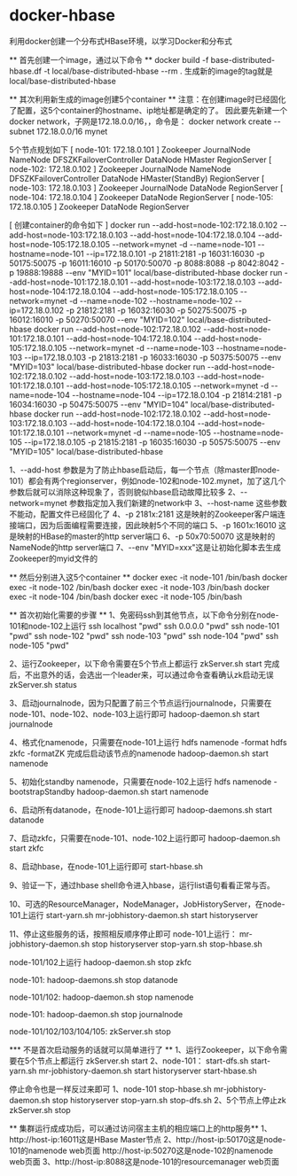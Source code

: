 # docker-hbase
利用docker创建一个分布式HBase环境，以学习Docker和分布式

** 首先创建一个image，通过以下命令 **
docker build -f base-distributed-hbase.df -t local/base-distributed-hbase --rm .
生成新的image的tag就是local/base-distributed-hbase

** 其次利用新生成的image创建5个container **
注意：在创建image时已经固化了配置，这5个container的hostname、ip地址都是确定的了。
因此要先新建一个docker network，子网是172.18.0.0/16，，命令是：
docker network create --subnet 172.18.0.0/16 mynet

5个节点规划如下
[ node-101: 172.18.0.101 ]
Zookeeper JournalNode NameNode DFSZKFailoverController DataNode HMaster RegionServer
[ node-102: 172.18.0.102 ]
Zookeeper JournalNode NameNode DFSZKFailoverController DataNode HMaster(StandBy) RegionServer
[ node-103: 172.18.0.103 ]
Zookeeper JournalNode DataNode RegionServer 
[ node-104: 172.18.0.104 ]
Zookeeper DataNode RegionServer
[ node-105: 172.18.0.105 ]
Zookeeper DataNode RegionServer

[ 创建container的命令如下 ]
docker run --add-host=node-102:172.18.0.102 --add-host=node-103:172.18.0.103 --add-host=node-104:172.18.0.104 --add-host=node-105:172.18.0.105 --network=mynet -d --name=node-101 --hostname=node-101 --ip=172.18.0.101 -p 21811:2181 -p 16031:16030 -p 50175:50075 -p 16011:16010 -p 50170:50070 -p 8088:8088 -p 8042:8042 -p 19888:19888 --env "MYID=101" local/base-distributed-hbase
docker run --add-host=node-101:172.18.0.101 --add-host=node-103:172.18.0.103 --add-host=node-104:172.18.0.104 --add-host=node-105:172.18.0.105 --network=mynet -d --name=node-102 --hostname=node-102 --ip=172.18.0.102 -p 21812:2181 -p 16032:16030 -p 50275:50075 -p 16012:16010 -p 50270:50070 --env "MYID=102" local/base-distributed-hbase
docker run --add-host=node-102:172.18.0.102 --add-host=node-101:172.18.0.101 --add-host=node-104:172.18.0.104 --add-host=node-105:172.18.0.105 --network=mynet -d --name=node-103 --hostname=node-103 --ip=172.18.0.103 -p 21813:2181 -p 16033:16030 -p 50375:50075 --env "MYID=103" local/base-distributed-hbase
docker run --add-host=node-102:172.18.0.102 --add-host=node-103:172.18.0.103 --add-host=node-101:172.18.0.101 --add-host=node-105:172.18.0.105 --network=mynet -d --name=node-104 --hostname=node-104 --ip=172.18.0.104 -p 21814:2181 -p 16034:16030 -p 50475:50075 --env "MYID=104" local/base-distributed-hbase
docker run --add-host=node-102:172.18.0.102 --add-host=node-103:172.18.0.103 --add-host=node-104:172.18.0.104 --add-host=node-101:172.18.0.101 --network=mynet -d --name=node-105 --hostname=node-105 --ip=172.18.0.105 -p 21815:2181 -p 16035:16030 -p 50575:50075 --env "MYID=105" local/base-distributed-hbase

1、--add-host 参数是为了防止hbase启动后，每一个节点（除master即node-101）都会有两个regionserver，例如node-102和node-102.mynet，加了这几个参数后就可以消除这种现象了，否则貌似hbase启动故障比较多
2、--network=mynet 参数指定加入我们新建的network中
3、--host-name 这些参数不能动，配置文件已经固化了
4、-p 2181x:2181 这是映射的Zookeeper客户端连接端口，因为后面编程需要连接，因此映射5个不同的端口
5、-p 1601x:16010 这是映射的HBase的master的http server端口
6、-p 50x70:50070 这是映射的NameNode的http server端口
7、--env "MYID=xxx"这是让初始化脚本去生成Zookeeper的myid文件的

** 然后分别进入这5个container ** 
docker exec -it node-101 /bin/bash
docker exec -it node-102 /bin/bash
docker exec -it node-103 /bin/bash
docker exec -it node-104 /bin/bash
docker exec -it node-105 /bin/bash

** 首次初始化需要的步骤 **
1、免密码ssh到其他节点，以下命令分别在node-101和node-102上运行
ssh localhost "pwd"
ssh 0.0.0.0 "pwd"
ssh node-101 "pwd"
ssh node-102 "pwd"
ssh node-103 "pwd"
ssh node-104 "pwd"
ssh node-105 "pwd"

2、运行Zookeeper，以下命令需要在5个节点上都运行
zkServer.sh start
完成后，不出意外的话，会选出一个leader来，可以通过命令查看确认zk启动无误
zkServer.sh status

3、启动journalnode，因为只配置了前三个节点运行journalnode，只需要在node-101、node-102、node-103上运行即可
hadoop-daemon.sh start journalnode

4、格式化namenode，只需要在node-101上运行
hdfs namenode -format
hdfs zkfc -formatZK
完成后启动该节点的namenode
hadoop-daemon.sh start namenode

5、初始化standby namenode，只需要在node-102上运行
hdfs namenode -bootstrapStandby
hadoop-daemon.sh start namenode

6、启动所有datanode，在node-101上运行即可
hadoop-daemons.sh start datanode

7、启动zkfc，只需要在node-101、node-102上运行即可
hadoop-daemon.sh start zkfc

8、启动hbase，在node-101上运行即可
start-hbase.sh

9、验证一下，通过hbase shell命令进入hbase，运行list语句看看正常与否。

10、可选的ResourceManager，NodeManager，JobHistoryServer，在node-101上运行
start-yarn.sh
mr-jobhistory-daemon.sh start historyserver

11、停止这些服务的话，按照相反顺序停止即可
node-101上运行：
mr-jobhistory-daemon.sh stop historyserver
stop-yarn.sh
stop-hbase.sh

node-101/102上运行
hadoop-daemon.sh stop zkfc

node-101:
hadoop-daemons.sh stop datanode

node-101/102:
hadoop-daemon.sh stop namenode

node-101:
hadoop-daemon.sh stop journalnode

node-101/102/103/104/105:
zkServer.sh stop

*** 不是首次启动服务的话就可以简单进行了 **
1、运行Zookeeper，以下命令需要在5个节点上都运行
zkServer.sh start
2、node-101：
start-dfs.sh
start-yarn.sh
mr-jobhistory-daemon.sh start historyserver
start-hbase.sh

停止命令也是一样反过来即可
1、node-101
stop-hbase.sh
mr-jobhistory-daemon.sh stop historyserver
stop-yarn.sh
stop-dfs.sh
2、5个节点上停止zk
zkServer.sh stop

** 集群运行成成功后，可以通过访问宿主主机的相应端口上的http服务**
1、http://host-ip:16011这是HBase Master节点
2、http://host-ip:50170这是node-101的namenode web页面
http://host-ip:50270这是node-102的namenode web页面
3、http://host-ip:8088这是node-101的resourcemanager web页面

